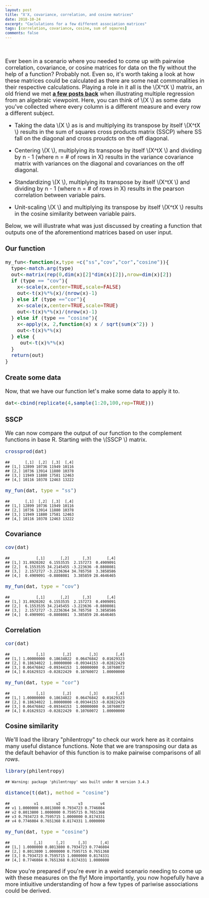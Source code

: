 ```yaml
---
layout: post
title: "X'X, covariance, correlation, and cosine matrices"
date: 2018-10-24
excerpt: "Caclulations for a few different association matrices"
tags: [correlation, covariance, cosine, sum of sqaures]
comments: false
---
```



<style type="text/css">

h1.title {
  font-size: 38px;
  color: Black;
  font-face: Bold;
}

body, td {
   font-size: 18px;
}
code.r{
  font-size: 16px;
}
pre {
  font-size: 14px
}
</style>
<br>

Ever been in a scenario where you needed to come up with pairwise correlation, covariance, or cosine matrices for data on the fly without the help of a function? Probably not. Even so, it's worth taking a look at how these matrices could be calculated as there are some neat commonalities in their respective calculations. Playing a role in it all is the \\(X^tX \\) matrix, an old friend we met <a href="https://dasilvaa10.github.io//b1/"><b> a few posts back</b></a> when illustrating multiple regression from an algebraic viewpoint. Here, you can think of \\(X \\) as some data you've collected where every column is a different measure and every row a different subject.

-   Taking the data \\(X \\) as is and multiplying its transpose by itself \\(X^tX \\) results in the sum of squares cross products matrix (SSCP) where SS fall on the diagonal and cross proudcts on the off diagonal.

-   Centering \\(X \\), multiplying its transpose by itself \\(X^tX \\) and dividing by n - 1 (where n = \# of rows in X) results in the variance covariance matrix with variances on the diagonal and covariances on the off diagonal.

-   Standardizing \\(X \\), multiplying its transpose by itself \\(X^tX \\) and dividing by n - 1 (where n = \# of rows in X) results in the pearson correlation between variable pairs.

-   Unit-scaling \\(X \\) and multiplying its transpose by itself \\(X^tX \\) results in the cosine similarity between variable pairs.

Below, we will illustrate what was just discussed by creating a function that outputs one of the aforementiond matrices based on user input.

### **Our function**

``` r
my_fun<-function(x,type =c("ss","cov","cor","cosine")){
  type<-match.arg(type)
  out<-matrix(rep(0,dim(x)[2]*dim(x)[2]),nrow=dim(x)[2])
  if (type == "cov"){
    x<-scale(x,center=TRUE,scale=FALSE)
    out<-t(x)%*%(x)/(nrow(x)-1)
  } else if (type =="cor"){
    x<-scale(x,center=TRUE,scale=TRUE)
    out<-t(x)%*%(x)/(nrow(x)-1)
  } else if (type == "cosine"){
    x<-apply(x, 2,function(x) x / sqrt(sum(x^2)) )
    out<-t(x)%*%(x)
  } else {
     out<-t(x)%*%(x)
  }
  return(out)   
}
```

### **Create some data**

Now, that we have our function let's make some data to apply it to.

``` r
dat<-cbind(replicate(4,sample(1:20,100,rep=TRUE)))
```

### **SSCP**

We can now compare the output of our function to the complement functions in base R. Starting with the \\(SSCP \\) matrix.

``` r
crossprod(dat)
```

    ##       [,1]  [,2]  [,3]  [,4]
    ## [1,] 12899 10736 11949 10116
    ## [2,] 10736 13914 11880 10378
    ## [3,] 11949 11880 17581 12463
    ## [4,] 10116 10378 12463 13222

``` r
my_fun(dat, type = "ss")
```

    ##       [,1]  [,2]  [,3]  [,4]
    ## [1,] 12899 10736 11949 10116
    ## [2,] 10736 13914 11880 10378
    ## [3,] 11949 11880 17581 12463
    ## [4,] 10116 10378 12463 13222

### **Covariance**

``` r
cov(dat)
```

    ##            [,1]       [,2]      [,3]       [,4]
    ## [1,] 31.8920202  6.1553535  2.157273  0.4909091
    ## [2,]  6.1553535 34.2145455 -3.223636 -0.8808081
    ## [3,]  2.1572727 -3.2236364 34.785758  3.3858586
    ## [4,]  0.4909091 -0.8808081  3.385859 28.4646465

``` r
my_fun(dat, type = "cov")
```

    ##            [,1]       [,2]      [,3]       [,4]
    ## [1,] 31.8920202  6.1553535  2.157273  0.4909091
    ## [2,]  6.1553535 34.2145455 -3.223636 -0.8808081
    ## [3,]  2.1572727 -3.2236364 34.785758  3.3858586
    ## [4,]  0.4909091 -0.8808081  3.385859 28.4646465

### **Correlation**

``` r
cor(dat)
```

    ##            [,1]        [,2]        [,3]        [,4]
    ## [1,] 1.00000000  0.18634022  0.06476842  0.01629323
    ## [2,] 0.18634022  1.00000000 -0.09344153 -0.02822429
    ## [3,] 0.06476842 -0.09344153  1.00000000  0.10760072
    ## [4,] 0.01629323 -0.02822429  0.10760072  1.00000000

``` r
my_fun(dat, type = "cor")
```

    ##            [,1]        [,2]        [,3]        [,4]
    ## [1,] 1.00000000  0.18634022  0.06476842  0.01629323
    ## [2,] 0.18634022  1.00000000 -0.09344153 -0.02822429
    ## [3,] 0.06476842 -0.09344153  1.00000000  0.10760072
    ## [4,] 0.01629323 -0.02822429  0.10760072  1.00000000

### **Cosine similarity**

We'll load the library "philentropy" to check our work here as it contains many useful distance functions. Note that we are transposing our data as the default behavior of this function is to make pairwise comparisons of all *rows*.

``` r
library(philentropy)
```

    ## Warning: package 'philentropy' was built under R version 3.4.3

``` r
distance(t(dat), method = "cosine")
```

    ##           v1        v2        v3        v4
    ## v1 1.0000000 0.8013800 0.7934723 0.7746084
    ## v2 0.8013800 1.0000000 0.7595715 0.7651368
    ## v3 0.7934723 0.7595715 1.0000000 0.8174331
    ## v4 0.7746084 0.7651368 0.8174331 1.0000000

``` r
my_fun(dat, type = "cosine")
```

    ##           [,1]      [,2]      [,3]      [,4]
    ## [1,] 1.0000000 0.8013800 0.7934723 0.7746084
    ## [2,] 0.8013800 1.0000000 0.7595715 0.7651368
    ## [3,] 0.7934723 0.7595715 1.0000000 0.8174331
    ## [4,] 0.7746084 0.7651368 0.8174331 1.0000000

Now you're prepared if you're ever in a weird scenario needing to come up with these measures on the fly!  More importantly, you now hopefully have a more intiuitive understanding of how a few types of pariwise associations could be derived.